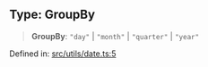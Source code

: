 
## Type: GroupBy

> **GroupBy**: `"day"` \| `"month"` \| `"quarter"` \| `"year"`

Defined in: [src/utils/date.ts:5](https://github.com/centrifuge/sdk/blob/53d114090a2f30046959761b9bf8f6f2a6b15867/src/utils/date.ts#L5)
